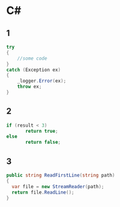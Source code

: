 # C#

## 1
```C#
try
{
    //some code
}
catch (Exception ex)
{
    _logger.Error(ex);
    throw ex;
}

```






## 2
```C#
if (result < 3)
       return true;
else
       return false;

```

## 3
```C#
public string ReadFirstLine(string path)
{
  var file = new StreamReader(path);
  return file.ReadLine();
}
```
